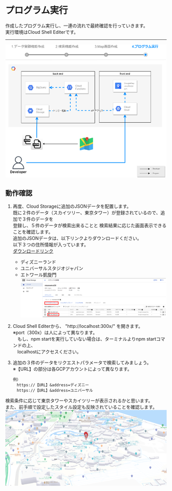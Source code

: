 # プログラム実行  
作成したプログラム実行し、一連の流れで最終確認を行っていきます。  
実行環境はCloud Shell Editerです。  

----
 
![](img/mirameetvol30.drawio_4.png) 
  
## 動作確認
1. 再度、Cloud Storageに追加のJSONデータを配置します。  
既に２件のデータ（スカイツリー、東京タワー）が登録されているので、追加で３件のデータを  
登録し、５件のデータが検索出来ることと  検索結果に応じた画面表示できることを確認します。  
追加のJSONデータは、以下リンクよりダウンロードください。   
以下３つの住所情報が入っています。  
[ダウンロードリンク](https://drive.google.com/file/d/1X8QXCKnN_sWgWR83a_F7JPSo9FXAedN6/view?usp=sharing)    
   - ディズニーランド
   - ユニバーサルスタジオジャパン
   - エトワール凱旋門
    ![](img/section5-1.png)   

2. Cloud Shell Editerから、 "http://localhost:300x/" を開きます。  
※port（300x）は人によって異なります。  
　もし、npm startを実行していない場合は、ターミナルよりnpm startコマンドの上、  
　localhostにアクセスください。  


3. 追加の３件のデータをリクエストパラメータで検索してみましょう。  
※【URL】の部分は各GCPアカウントによって異なります。  
    ```
    例）
    　https://【URL】&address=ディズニー
    　https://【URL】&address=ユニバーサル
    ```  
検索条件に応じて東京タワーやスカイツリーが表示されるかと思います。  
また、前手順で設定したスタイル設定も反映されていることを確認します。  
    ![](img/section5-2.png)   
